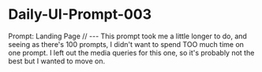 # Daily-UI-Prompt-003
Prompt: Landing Page // --- This prompt took me a little longer to do, and seeing as there's 100 prompts, I didn't want to spend TOO much time on one prompt. I left out the media queries for this one, so it's probably not the best but I wanted to move on.
